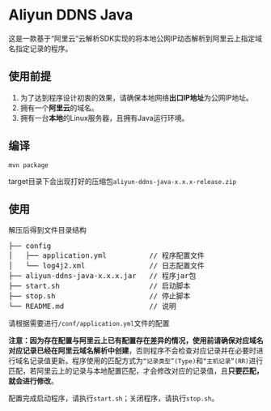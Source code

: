 # Aliyun DDNS Java
这是一款基于“阿里云”云解析SDK实现的将本地公网IP动态解析到阿里云上指定域名指定记录的程序。

## 使用前提
1. 为了达到程序设计初衷的效果，请确保本地网络**出口IP地址**为公网IP地址。
2. 拥有一个**阿里云**的域名。
3. 拥有一台**本地**的Linux服务器，且拥有Java运行环境。

## 编译
```shell
mvn package
```
target目录下会出现打好的压缩包`aliyun-ddns-java-x.x.x-release.zip`

## 使用
解压后得到文件目录结构
<pre>
├── config
│   ├── application.yml          // 程序配置文件
│   └── log4j2.xml               // 日志配置文件
├── aliyun-ddns-java-x.x.x.jar   // 程序jar包
├── start.sh                     // 启动脚本
├── stop.sh                      // 停止脚本
└── README.md                    // 说明
</pre>
请根据需要进行`/conf/application.yml`文件的配置

**注意：**因为存在配置与阿里云上已有配置存在差异的情况，使用前**请确保对应域名对应记录已经在阿里云域名解析中创建**，否则程序不会检查对应记录并在必要时进行域名记录值更新。程序使用的匹配方式为``“记录类型”(Type)``和``“主机记录”(RR)``进行匹配，若阿里云上的记录与本地配置匹配，才会修改对应的记录值，且**只要匹配，就会进行修改**。

配置完成启动程序，请执行``start.sh``；关闭程序，请执行``stop.sh``。